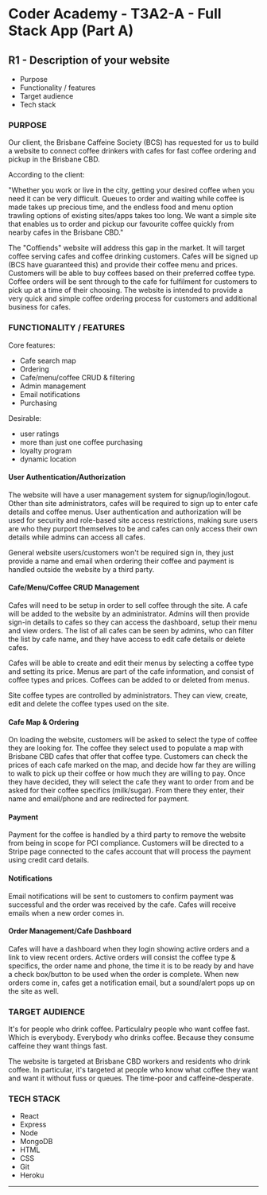 # Coder Academy - T3A2-A - Full Stack App (Part A)

## R1 - Description of your website

- Purpose
- Functionality / features
- Target audience
- Tech stack

### PURPOSE

Our client, the Brisbane Caffeine Society (BCS) has requested for us to build a website to connect coffee drinkers with cafes for fast coffee ordering and pickup in the Brisbane CBD.

According to the client:

"Whether you work or live in the city, getting your desired coffee when you need it can be very difficult. Queues to order and waiting while coffee is made takes up precious time, and the endless food and menu option trawling options of existing sites/apps takes too long. We want a simple site that enables us to order and pickup our favourite coffee quickly from nearby cafes in the Brisbane CBD."

The "Coffiends" website will address this gap in the market. It will target coffee serving cafes and coffee drinking customers. Cafes will be signed up (BCS have guaranteed this) and provide their coffee menu and prices. Customers will be able to buy coffees based on their preferred coffee type. Coffee orders will be sent through to the cafe for fulfilment for customers to pick up at a time of their choosing. The website is intended to provide a very quick and simple coffee ordering process for customers and additional business for cafes.

### FUNCTIONALITY / FEATURES

Core features:

- Cafe search map
- Ordering
- Cafe/menu/coffee CRUD & filtering
- Admin management
- Email notifications
- Purchasing

Desirable:

- user ratings
- more than just one coffee purchasing
- loyalty program
- dynamic location

#### User Authentication/Authorization

The website will have a user management system for signup/login/logout. Other than site administrators, cafes will be required to sign up to enter cafe details and coffee menus. User authentication and authorization will be used for security and role-based site access restrictions, making sure users are who they purport themselves to be and cafes can only access their own details while admins can access all cafes.

General website users/customers won't be required sign in, they just provide a name and email when ordering their coffee and payment is handled outside the website by a third party.

#### Cafe/Menu/Coffee CRUD Management

Cafes will need to be setup in order to sell coffee through the site. A cafe will be added to the website by an administrator. Admins will then provide sign-in details to cafes so they can access the dashboard, setup their menu and view orders. The list of all cafes can be seen by admins, who can filter the list by cafe name, and they have access to edit cafe details or delete cafes.

Cafes will be able to create and edit their menus by selecting a coffee type and setting its price. Menus are part of the cafe information, and consist of coffee types and prices. Coffees can be added to or deleted from menus.

Site coffee types are controlled by administrators. They can view, create, edit and delete the coffee types used on the site.

#### Cafe Map & Ordering

On loading the website, customers will be asked to select the type of coffee they are looking for. The coffee they select used to populate a map with Brisbane CBD cafes that offer that coffee type. Customers can check the prices of each cafe marked on the map, and decide how far they are willing to walk to pick up their coffee or how much they are willing to pay. Once they have decided, they will select the cafe they want to order from and be asked for their coffee specifics (milk/sugar). From there they enter, their name and email/phone and are redirected for payment.

#### Payment

Payment for the coffee is handled by a third party to remove the website from being in scope for PCI compliance. Customers will be directed to a Stripe page connected to the cafes account that will process the payment using credit card details.

#### Notifications

Email notifications will be sent to customers to confirm payment was successful and the order was received by the cafe. Cafes will receive emails when a new order comes in.

#### Order Management/Cafe Dashboard

Cafes will have a dashboard when they login showing active orders and a link to view recent orders. Active orders will consist the coffee type & specifics, the order name and phone, the time it is to be ready by and have a check box/button to be used when the order is complete. When new orders come in, cafes get a notification email, but a sound/alert pops up on the site as well.

### TARGET AUDIENCE

It's for people who drink coffee. Particulalry people who want coffee fast. Which is everybody. Everybody who drinks coffee. Because they consume caffeine they want things fast.

The website is targeted at Brisbane CBD workers and residents who drink coffee. In particular, it's targeted at people who know what coffee they want and want it without fuss or queues. The time-poor and caffeine-desperate.

### TECH STACK

- React
- Express
- Node
- MongoDB
- HTML
- CSS
- Git
- Heroku

---
